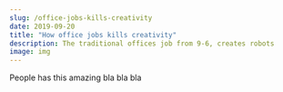 ```yaml
---
slug: /office-jobs-kills-creativity
date: 2019-09-20
title: "How office jobs kills creativity"
description: The traditional offices job from 9-6, creates robots
image: img
---
```


People has this amazing bla bla bla